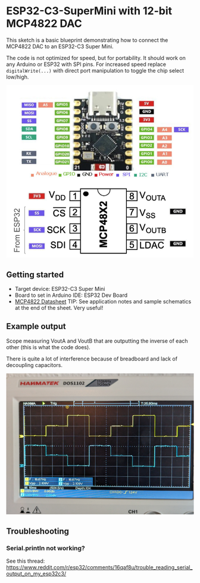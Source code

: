 # ESP32-C3-SuperMini with 12-bit MCP4822 DAC

This sketch is a basic blueprint demonstrating how to connect the MCP4822 DAC to an ESP32-C3 Super Mini.

The code is not optimized for speed, but for portability. It should work on any Arduino or ESP32 with SPI pins.
For increased speed replace `digitalWrite(...)` with direct port manipulation to toggle the chip select low/high.

![ESP32-C3 Super Mini connected to MCP4288 DAC](./docs/ESP32-C3-SuperMini_SPI-DAC_Connect.png)

## Getting started

- Target device: ESP32-C3 Super Mini
- Board to set in Arduino IDE: ESP32 Dev Board
- [MCP4822 Datasheet](./docs/MCP4822-DAC-datasheet.pdf) TIP: See application notes and sample schematics at the end of the sheet. Very useful!


## Example output

Scope measuring VoutA and VoutB that are outputting the inverse of each other (this is what the code does).

There is quite a lot of interference because of breadboard and lack of decoupling capacitors.

![Oscilloscope photo](./docs/scope-shot.jpg)

## Troubleshooting

### Serial.println not working?
See this thread: https://www.reddit.com/r/esp32/comments/16qaf8u/trouble_reading_serial_output_on_my_esp32c3/
